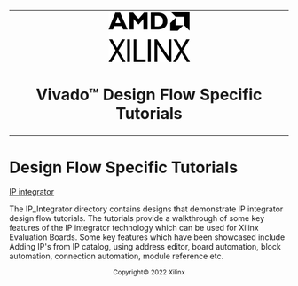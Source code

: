 <table width="100%">
 <tr width="100%">
    <td align="center"><img src="https://github.com/Xilinx/Image-Collateral/blob/main/xilinx-logo.png?raw=true" width="30%"/><h1>Vivado™ Design Flow Specific Tutorials</h1>
    </td>
 </tr>
</table>

# Design Flow Specific Tutorials

[IP integrator](./IP_Integrator/)

The IP_Integrator directory contains designs that demonstrate IP integrator design flow tutorials. The tutorials provide a walkthrough of some key features of the IP integrator technology which can be used for Xilinx Evaluation Boards. Some key features which have been showcased include Adding IP's from IP catalog, using address editor, board automation, block automation, connection automation, module reference etc.

<p align="center"><sup>Copyright&copy; 2022 Xilinx</sup></p>
